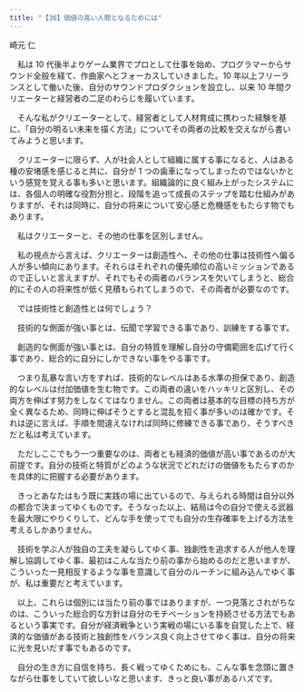 ```yaml
---
title: "【36】価値の高い人間となるためには"
---
```



崎元 仁


　私は 10 代後半よりゲーム業界でプロとして仕事を始め、プログラマーからサウンド全般を経て、作曲家へとフォーカスしていきました。10 年以上フリーランスとして働いた後、自分のサウンドプロダクションを設立し、以来 10 年間クリエーターと経営者の二足のわらじを履いています。

　そんな私がクリエーターとして、経営者として人材育成に携わった経験を基に、「自分の明るい未来を描く方法」についてその両者の比較を交えながら書いてみようと思います。

　クリエーターに限らず、人が社会人として組織に属する事になると、人はある種の安堵感を感じると共に、自分が 1 つの歯車になってしまったのではないかという感覚を覚える事も多いと思います。組織論的に良く組み上がったシステムには、各個人の明確な役割分担と、段階を追って成長のステップを踏む仕組みがありますが、それは同時に、自分の将来について安心感と危機感をもたらす物でもあります。

　私はクリエーターと、その他の仕事を区別しません。

　私の視点から言えば、クリエーターは創造性へ、その他の仕事は技術性へ偏る人が多い傾向にあります。それらはそれぞれの優先順位の高いミッションであるので正しいと言えますが、それでもその両者のバランスを欠いてしまうと、総合的にその人の将来性が低く見積もられてしまうので、その両者が必要なのです。

　では技術性と創造性とは何でしょう？

　技術的な側面が強い事とは、伝聞で学習できる事であり、訓練をする事です。

　創造的な側面が強い事とは、自分の特質を理解し自分の守備範囲を広げて行く事であり、総合的に自分にしかできない事をやる事です。

　つまり乱暴な言い方をすれば、技術的なレベルはある水準の担保であり、創造的なレベルは付加価値を生む物です。この両者の違いをハッキリと区別し、その両方を伸ばす努力をしなくてはなりません。この両者は基本的な目標の持ち方が全く異なるため、同時に伸ばそうとすると混乱を招く事が多いのは確かです。それは逆に言えば、手順を間違えなければ同時に修練できる事であり、そうすべきだと私は考えています。

　ただしここでもう一つ重要なのは、両者とも経済的価値が高い事であるのが大前提です。自分の技術と特質がどのような状況でどれだけの価値をもたらすのかを具体的に把握する必要があります。

　きっとあなたはもう既に実践の場に出ているので、与えられる時間は自分以外の都合で決まってゆくものです。そうなった以上、結局は今の自分で使える武器を最大限にやりくりして、どんな手を使ってでも自分の生存確率を上げる方法を考えるしかありません。

　技術を学ぶ人が独自の工夫を凝らしてゆく事、独創性を追求する人が他人を理解し協調してゆく事、最初はこんな当たり前の事から始めるのだと思いますが、こういった一見相反するような事を意識して自分のルーチンに組み込んでゆく事が、私は重要だと考えています。

　以上、これらは個別には当たり前の事ではありますが、一つ見落とされがちなのは、こういった総合的な方針は自分のモチベーションを持続させる方法でもあるという事実です。自分が経済戦争という実戦の場にいる事を自覚した上で、経済的な価値がある技術と独創性をバランス良く向上させてゆく事は、自分の将来に光を見いだす事でもあるのです。

　自分の生き方に自信を持ち、長く戦ってゆくためにも、こんな事を念頭に置きながら仕事をしていて欲しいなと思います、きっと良い事があるハズです。
